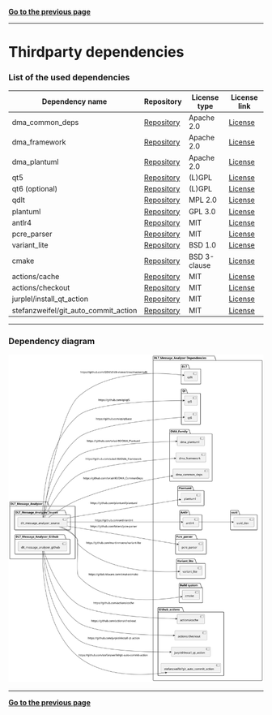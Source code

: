 [**Go to the previous page**](../../README.md)

----

# Thirdparty dependencies

### List of the used dependencies

| Dependency name | Repository | License type | License link |
|---|---|---|---|
| dma_common_deps | [Repository](https://github.com/svlad-90/DMA_CommonDeps) | Apache 2.0 | [License](https://github.com/svlad-90/DMA_CommonDeps/blob/master/LICENSE) |
| dma_framework | [Repository](https://github.com/svlad-90/DMA_Framework) | Apache 2.0 | [License](https://github.com/svlad-90/DMA_Framework/blob/master/LICENSE) |
| dma_plantuml | [Repository](https://github.com/svlad-90/DMA_Plantuml) | Apache 2.0 | [License](https://github.com/svlad-90/DMA_Plantuml/blob/master/LICENSE) |
| qt5 | [Repository](https://github.com/qt/qt5) | (L)GPL | [License](https://github.com/qt/qt5/blob/dev/LICENSE.FDL) |
| qt6 (optional) | [Repository](https://github.com/qt/qtbase) | (L)GPL | [License](https://github.com/qt/qtbase/blob/dev/LICENSES) |
| qdlt | [Repository](https://github.com/GENIVI/dlt-viewer/tree/master/qdlt) | MPL 2.0 | [License](https://github.com/GENIVI/dlt-viewer/blob/master/LICENSE.txt) |
| plantuml | [Repository](https://github.com/plantuml/plantuml) | GPL 3.0 | [License](https://github.com/plantuml/plantuml/blob/master/license.txt) |
| antlr4 | [Repository](https://github.com/antlr/antlr4) | MIT | [License](https://github.com/antlr/antlr4/blob/master/LICENSE.txt) |
| pcre_parser |[Repository](https://github.com/bkiers/pcre-parser) | MIT | [License](https://github.com/bkiers/pcre-parser/blob/master/LICENSE) |
| variant_lite |[Repository](https://github.com/martinmoene/variant-lite) | BSD 1.0 | [License](https://github.com/martinmoene/variant-lite/blob/master/LICENSE.txt) |
| cmake |[Repository](https://gitlab.kitware.com/cmake/cmake) | BSD 3-clause | [License](https://gitlab.kitware.com/cmake/cmake/-/blob/master/Copyright.txt) |
| actions/cache |[Repository](https://github.com/actions/cache) | MIT | [License](https://github.com/actions/cache/blob/main/LICENSE) |
| actions/checkout |[Repository](https://github.com/actions/checkout) | MIT | [License](https://github.com/actions/checkout/blob/main/LICENSE) |
| jurplel/install_qt_action |[Repository](https://github.com/jurplel/install-qt-action) | MIT | [License](https://github.com/jurplel/install-qt-action/blob/master/LICENSE) |
| stefanzweifel/git_auto_commit_action |[Repository](https://github.com/stefanzweifel/git-auto-commit-action) | MIT | [License](https://github.com/stefanzweifel/git-auto-commit-action/blob/master/LICENSE) |

----

### Dependency diagram

![Thridparty dependencies diagram](./thirdparty_deps.svg) 

----

[**Go to the previous page**](../../README.md)